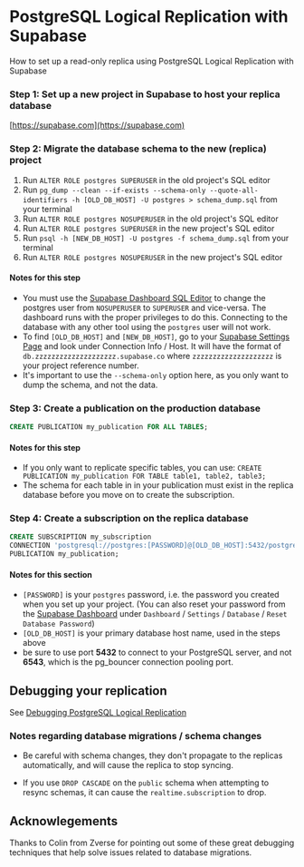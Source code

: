 # PostgreSQL Logical Replication with Supabase
How to set up a read-only replica using PostgreSQL Logical Replication with Supabase

### Step 1: Set up a new project in Supabase to host your replica database
[https://supabase.com](https://supabase.com)

### Step 2: Migrate the database schema to the new (replica) project

1. Run `ALTER ROLE postgres SUPERUSER` in the old project's SQL editor
2. Run `pg_dump --clean --if-exists --schema-only --quote-all-identifiers -h [OLD_DB_HOST] -U postgres > schema_dump.sql` from your terminal
3. Run `ALTER ROLE postgres NOSUPERUSER` in the old project's SQL editor
4. Run `ALTER ROLE postgres SUPERUSER` in the new project's SQL editor
5. Run `psql -h [NEW_DB_HOST] -U postgres -f schema_dump.sql` from your terminal
6. Run `ALTER ROLE postgres NOSUPERUSER` in the new project's SQL editor

#### Notes for this step
- You must use the [Supabase Dashboard SQL Editor](https://app.supabase.com/project/_/sql) to change the postgres user from `NOSUPERUSER` to `SUPERUSER` and vice-versa.  The dashboard runs with the proper privileges to do this.  Connecting to the database with any other tool using the `postgres` user will not work.
- To find `[OLD_DB_HOST]` and `[NEW_DB_HOST]`, go to your [Supabase Settings Page](https://app.supabase.com/project/_/settings/database) and look under Connection Info / Host.  It will have the format of `db.zzzzzzzzzzzzzzzzzzzz.supabase.co` where `zzzzzzzzzzzzzzzzzzzz` is your project reference number.
- It's important to use the `--schema-only` option here, as you only want to dump the schema, and not the data.

### Step 3: Create a publication on the production database

```sql
CREATE PUBLICATION my_publication FOR ALL TABLES;
```

#### Notes for this step
- If you only want to replicate specific tables, you can use:
`CREATE PUBLICATION my_publication FOR TABLE table1, table2, table3;`
- The schema for each table in in your publication must exist in the replica database before you move on to create the subscription. 

### Step 4: Create a subscription on the replica database

```sql
CREATE SUBSCRIPTION my_subscription
CONNECTION 'postgresql://postgres:[PASSWORD]@[OLD_DB_HOST]:5432/postgres' 
PUBLICATION my_publication;
```

#### Notes for this section

- `[PASSWORD]` is your `postgres` password, i.e. the password you created when you set up your project.  (You can also reset your password from the [Supabase Dashboard](https://app.supabase.com/project/_/settings/database) under `Dashboard` / `Settings` / `Database` / `Reset Database Password`) 
- `[OLD_DB_HOST]` is your primary database host name, used in the steps above
- be sure to use port **5432** to connect to your PostgreSQL server, and not **6543**, which is the pg_bouncer connection pooling port.

##  Debugging your replication
See [Debugging PostgreSQL Logical Replication](./debugging.md)

### Notes regarding database migrations / schema changes

- Be careful with schema changes, they don't propagate to the replicas automatically, and will cause the replica to stop syncing.

- If you use `DROP CASCADE` on the `public` schema when attempting to resync schemas, it can cause the `realtime.subscription` to drop.

## Acknowlegements
Thanks to Colin from Zverse for pointing out some of these great debugging techniques that help solve issues related to database migrations.

